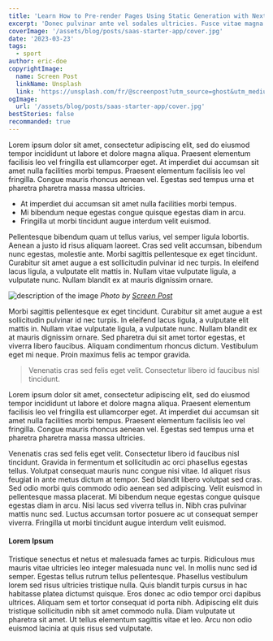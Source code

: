 ```yaml
---
title: 'Learn How to Pre-render Pages Using Static Generation with Next.js'
excerpt: 'Donec pulvinar ante vel sodales ultricies. Fusce vitae magna at sem sollicitudin venenatis vel eget erat. Nunc diam mauris, mattis in mi vel, blandit pellentesque tellus. Etiam blandit orci vehicula sapien molestie volutpat. Nulla volutpat massa consectetur est blandit dignissim.'
coverImage: '/assets/blog/posts/saas-starter-app/cover.jpg'
date: '2023-03-23'
tags: 
  - sport
author: eric-doe
copyrightImage:
  name: Screen Post
  linkName: Unsplash
  link: 'https://unsplash.com/fr/@screenpost?utm_source=ghost&utm_medium=referral&utm_campaign=api-credit'
ogImage:
  url: '/assets/blog/posts/saas-starter-app/cover.jpg'
bestStories: false
recommanded: true
---
```


Lorem ipsum dolor sit amet, consectetur adipiscing elit, sed do eiusmod tempor incididunt ut labore et dolore magna aliqua. Praesent elementum facilisis leo vel fringilla est ullamcorper eget. At imperdiet dui accumsan sit amet nulla facilities morbi tempus. Praesent elementum facilisis leo vel fringilla. Congue mauris rhoncus aenean vel. Egestas sed tempus urna et pharetra pharetra massa massa ultricies.

+ At imperdiet dui accumsan sit amet nulla facilities morbi tempus.
+ Mi bibendum neque egestas congue quisque egestas diam in arcu.
+ Fringilla ut morbi tincidunt augue interdum velit euismod.

Pellentesque bibendum quam ut tellus varius, vel semper ligula lobortis. Aenean a justo id risus aliquam laoreet. Cras sed velit accumsan, bibendum nunc egestas, molestie ante. Morbi sagittis pellentesque ex eget tincidunt. Curabitur sit amet augue a est sollicitudin pulvinar id nec turpis. In eleifend lacus ligula, a vulputate elit mattis in. Nullam vitae vulputate ligula, a vulputate nunc. Nullam blandit ex at mauris dignissim ornare.

![description of the image](/assets/blog/posts/preview/cover.jpg)
*Photo by [Screen Post](https://unsplash.com/fr/@screenpost?utm_source=ghost&utm_medium=referral&utm_campaign=api-credit)*

Morbi sagittis pellentesque ex eget tincidunt. Curabitur sit amet augue a est sollicitudin pulvinar id nec turpis. In eleifend lacus ligula, a vulputate elit mattis in. Nullam vitae vulputate ligula, a vulputate nunc. Nullam blandit ex at mauris dignissim ornare. Sed pharetra dui sit amet tortor egestas, et viverra libero faucibus. Aliquam condimentum rhoncus dictum. Vestibulum eget mi neque. Proin maximus felis ac tempor gravida.

> Venenatis cras sed felis eget velit. Consectetur libero id faucibus nisl tincidunt.

Lorem ipsum dolor sit amet, consectetur adipiscing elit, sed do eiusmod tempor incididunt ut labore et dolore magna aliqua. Praesent elementum facilisis leo vel fringilla est ullamcorper eget. At imperdiet dui accumsan sit amet nulla facilities morbi tempus. Praesent elementum facilisis leo vel fringilla. Congue mauris rhoncus aenean vel. Egestas sed tempus urna et pharetra pharetra massa massa ultricies.

Venenatis cras sed felis eget velit. Consectetur libero id faucibus nisl tincidunt. Gravida in fermentum et sollicitudin ac orci phasellus egestas tellus. Volutpat consequat mauris nunc congue nisi vitae. Id aliquet risus feugiat in ante metus dictum at tempor. Sed blandit libero volutpat sed cras. Sed odio morbi quis commodo odio aenean sed adipiscing. Velit euismod in pellentesque massa placerat. Mi bibendum neque egestas congue quisque egestas diam in arcu. Nisi lacus sed viverra tellus in. Nibh cras pulvinar mattis nunc sed. Luctus accumsan tortor posuere ac ut consequat semper viverra. Fringilla ut morbi tincidunt augue interdum velit euismod.

#### Lorem Ipsum

Tristique senectus et netus et malesuada fames ac turpis. Ridiculous mus mauris vitae ultricies leo integer malesuada nunc vel. In mollis nunc sed id semper. Egestas tellus rutrum tellus pellentesque. Phasellus vestibulum lorem sed risus ultricies tristique nulla. Quis blandit turpis cursus in hac habitasse platea dictumst quisque. Eros donec ac odio tempor orci dapibus ultrices. Aliquam sem et tortor consequat id porta nibh. Adipiscing elit duis tristique sollicitudin nibh sit amet commodo nulla. Diam vulputate ut pharetra sit amet. Ut tellus elementum sagittis vitae et leo. Arcu non odio euismod lacinia at quis risus sed vulputate.